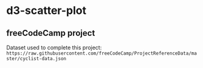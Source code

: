 # d3-scatter-plot

## freeCodeCamp project

Dataset used to complete this project: `https://raw.githubusercontent.com/freeCodeCamp/ProjectReferenceData/master/cyclist-data.json`
